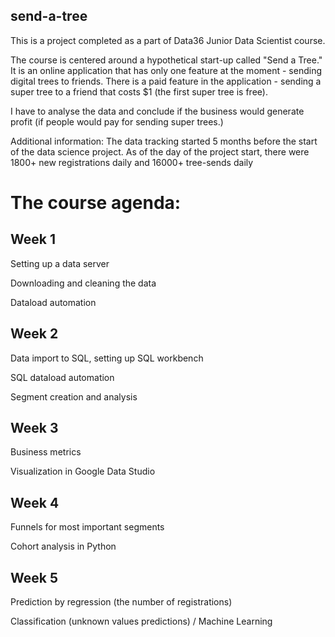 ## send-a-tree
This is a project completed as a part of Data36 Junior Data Scientist course.

The course is centered around a hypothetical start-up called "Send a Tree." It is an online application that has only one feature at the moment - sending digital trees to friends. There is a paid feature in the application - sending a super tree to a friend that costs $1 (the first super tree is free).

I have to analyse the data and conclude if the business would generate profit (if people would pay for sending super trees.)

Additional information:
  The data tracking started 5 months before the start of the data science project.
  As of the day of the project start, there were 1800+ new registrations daily and 16000+ tree-sends daily
 
 
# The course agenda:

## Week 1
Setting up a data server

Downloading and cleaning the data

Dataload automation

## Week 2
Data import to SQL, setting up SQL workbench

SQL dataload automation

Segment creation and analysis

## Week 3
Business metrics

Visualization in Google Data Studio

## Week 4
Funnels for most important segments

Cohort analysis in Python

## Week 5
Prediction by regression (the number of registrations)

Classification (unknown values predictions) / Machine Learning
